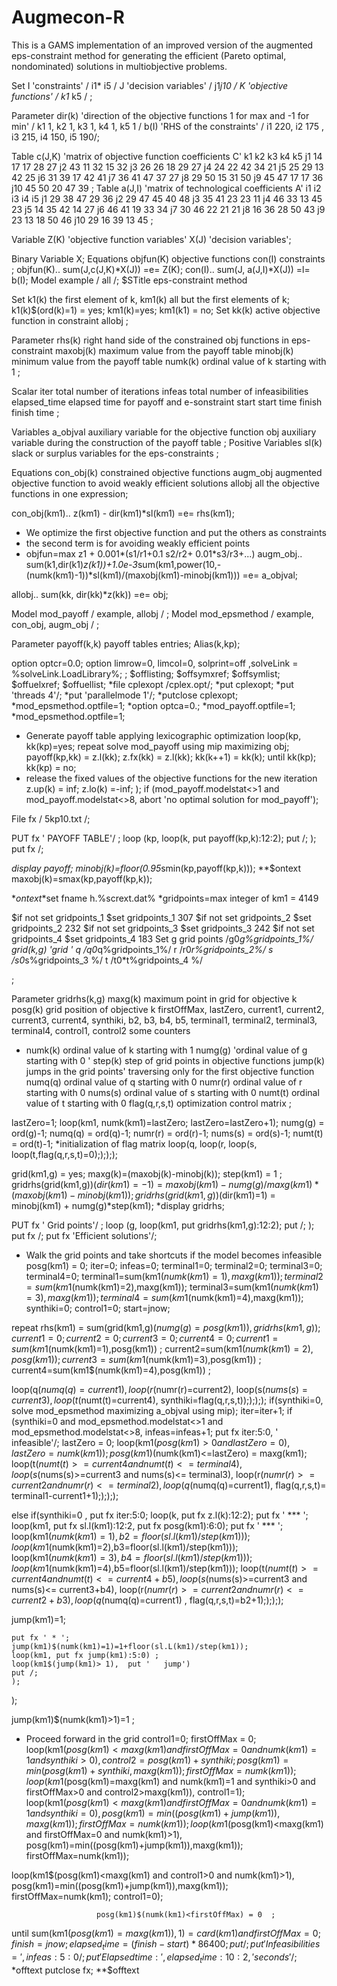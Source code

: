 # Augmecon-R
This is a GAMS implementation of an improved version of the augmented eps-constraint method for generating the efficient (Pareto optimal, nondominated) solutions in multiobjective problems. 

Set
   I 'constraints'         / i1* i5 /
   J 'decision variables'  / j1*j10 /
   K 'objective functions' / k1* k5 /
   ;

Parameter
   dir(k) 'direction of the objective functions 1 for max and -1 for min' / k1 1, k2 1, k3 1, k4 1, k5 1  /
   b(I)   'RHS of the constraints' /  i1 220, i2 175 , i3 215, i4 150, i5 190/;



Table c(J,K) 'matrix of objective function coefficients C'
           k1        k2        k3        k4        k5
j1         14        17        17        28        27
j2         43        11        32        15        32
j3         26        26        18        29        27
j4         24        22        42        34        21
j5         25        29        13        42        25
j6         31        39        17        42        41
j7         36        41        47        37        27
j8         29        50        15        31        50
j9         45        47        17        17        36
j10        45        50        20        47        39
  ;
Table a(J,I) 'matrix of technological coefficients A'
            i1       i2        i3        i4        i5
j1         29        38        47        29        36
j2         29        47        45        40        48
j3         35        41        23        23        11
j4         46        33        13        45        23
j5         14        35        42        14        27
j6         46        41        19        33        34
j7         30        46        22        21        21
j8         16        36        28        50        43
j9         23        13        18        50        46
j10        29        16        39        13        45
;

Variable
  Z(K) 'objective function variables'
   X(J) 'decision variables';

Binary Variable X;
Equations
   objfun(K)    objective functions
   con(I)    constraints
;
objfun(K).. sum(J,c(J,K)*X(J)) =e= Z(K);
con(I).. sum(J, a(J,I)*X(J)) =l= b(I);
Model example / all /;
$STitle eps-constraint method

Set k1(k) the first element of k, km1(k) all but the first elements of k;
k1(k)$(ord(k)=1) = yes; km1(k)=yes; km1(k1) = no;
Set kk(k)     active objective function in constraint allobj  ;

Parameter
   rhs(k)     right hand side of the constrained obj functions in eps-constraint
   maxobj(k)  maximum value from the payoff table
   minobj(k)  minimum value from the payoff table
   numk(k) ordinal value of k starting with 1   ;

Scalar
iter   total number of iterations
infeas total number of infeasibilities
elapsed_time elapsed time for payoff and e-sonstraint
start start time
finish finish time      ;

Variables
   a_objval   auxiliary variable for the objective function
   obj        auxiliary variable during the construction of the payoff table ;
Positive Variables
   sl(k)      slack or surplus variables for the eps-constraints   ;

Equations
   con_obj(k) constrained objective functions
   augm_obj   augmented objective function to avoid weakly efficient solutions
   allobj     all the objective functions in one expression;

con_obj(km1)..   z(km1) - dir(km1)*sl(km1) =e= rhs(km1);

* We optimize the first objective function and put the others as constraints
* the second term is for avoiding weakly efficient points
* objfun=max z1 + 0.001*(s1/r1+0.1 s2/r2+ 0.01*s3/r3+...)
augm_obj..
  sum(k1,dir(k1)*z(k1))+1.0e-3*sum(km1,power(10,-(numk(km1)-1))*sl(km1)/(maxobj(km1)-minobj(km1))) =e= a_objval;

allobj..  sum(kk, dir(kk)*z(kk)) =e= obj;

Model mod_payoff    / example, allobj / ;
Model mod_epsmethod / example, con_obj, augm_obj / ;

Parameter
  payoff(k,k)  payoff tables entries;
Alias(k,kp);

option optcr=0.0;
option limrow=0, limcol=0, solprint=off ,solveLink = %solveLink.LoadLibrary%;
;
$offlisting;
$offsymxref;
$offsymlist;
$offuelxref;
$offuellist;
*file cplexopt /cplex.opt/;
*put cplexopt;
*put 'threads 4'/;
*put 'parallelmode 1'/;
*putclose cplexopt;
*mod_epsmethod.optfile=1;
*option optca=0.;
*mod_payoff.optfile=1;
*mod_epsmethod.optfile=1;

* Generate payoff table applying lexicographic optimization
loop(kp,
  kk(kp)=yes;
  repeat
    solve mod_payoff using mip maximizing obj;
    payoff(kp,kk) = z.l(kk);
    z.fx(kk) = z.l(kk);
    kk(k++1) = kk(k);
  until kk(kp); kk(kp) = no;
* release the fixed values of the objective functions for the new iteration
  z.up(k) = inf; z.lo(k) =-inf;
);
if (mod_payoff.modelstat<>1 and mod_payoff.modelstat<>8, abort 'no optimal solution for mod_payoff');

File fx  / 5kp10.txt /;

PUT fx ' PAYOFF TABLE'/   ;
loop (kp,
        loop(k, put payoff(kp,k):12:2);
        put /;
     );
put fx /;

*display payoff;
minobj(k)=floor(0.95*smin(kp,payoff(kp,k)));
**$ontext
maxobj(k)=smax(kp,payoff(kp,k));

*$ontext
*$set fname h.%scrext.dat%
*gridpoints=max integer of km1 = 4149

$if not set gridpoints_1   $set gridpoints_1 307
$if not set gridpoints_2   $set gridpoints_2  232
$if not set gridpoints_3   $set gridpoints_3  242
$if not set gridpoints_4   $set gridpoints_4  183
Set g grid points /g0*g%gridpoints_1%/
    grid(k,g) 'grid '
     q    /q0*q%gridpoints_1%/
 r     /r0*r%gridpoints_2%/
   s    /s0*s%gridpoints_3 %/
  t     /t0*t%gridpoints_4 %/

   ;


Parameter
    gridrhs(k,g)
    maxg(k) maximum point in grid for objective k
    posg(k) grid position of objective k
    firstOffMax, lastZero,  current1, current2, current3, current4, synthiki, b2, b3, b4, b5, terminal1, terminal2, terminal3, terminal4, control1, control2 some counters
*    numk(k) ordinal value of k starting with 1
    numg(g) 'ordinal value of g starting with 0  '
    step(k) step of grid points in objective functions
    jump(k) jumps in the grid points' traversing only for the first objective function
   numq(q)   ordinal value of q starting with 0
   numr(r)    ordinal value of r starting with 0
   nums(s)   ordinal value of s starting with 0
   numt(t)   ordinal value of t starting with 0
 flag(q,r,s,t)   optimization control matrix
;

lastZero=1; loop(km1, numk(km1)=lastZero; lastZero=lastZero+1); numg(g) = ord(g)-1;
 numq(q) = ord(q)-1;
 numr(r) = ord(r)-1;
 nums(s) = ord(s)-1;
 numt(t) = ord(t)-1;
*initialization of flag matrix
loop(q,
       loop(r,
            loop(s,
                loop(t,flag(q,r,s,t)=0););););

grid(km1,g) = yes;
maxg(k)=(maxobj(k)-minobj(k));
step(km1)   = 1 ;
gridrhs(grid(km1,g))$(dir(km1)=-1) = maxobj(km1) - numg(g)/maxg(km1)*(maxobj(km1)- minobj(km1));
gridrhs(grid(km1,g))$(dir(km1)=1) = minobj(km1) + numg(g)*step(km1);
*display gridrhs;

PUT fx ' Grid points'/   ;
loop (g,
       loop(km1, put gridrhs(km1,g):12:2);
        put /;   );
put fx /;
put fx 'Efficient solutions'/;

* Walk the grid points and take shortcuts if the model becomes infeasible
posg(km1) = 0;
iter=0;
infeas=0;
terminal1=0;
terminal2=0;
terminal3=0;
terminal4=0;
terminal1=sum(km1$(numk(km1)=1),maxg(km1));
terminal2=sum(km1$(numk(km1)=2),maxg(km1));
terminal3=sum(km1$(numk(km1)=3),maxg(km1));
terminal4=sum(km1$(numk(km1)=4),maxg(km1));
 synthiki=0;
  control1=0;
start=jnow;

repeat
  rhs(km1) = sum(grid(km1,g)$(numg(g)=posg(km1)), gridrhs(km1,g));
  current1=0;
  current2=0;
  current3=0;
  current4=0;
  current1=sum(km1$(numk(km1)=1),posg(km1))  ;
  current2=sum(km1$(numk(km1)=2),posg(km1))  ;
  current3=sum(km1$(numk(km1)=3),posg(km1))  ;
  current4=sum(km1$(numk(km1)=4),posg(km1))  ;

 loop(q$(numq(q)=  current1),
       loop(r$(numr(r)=current2),
            loop(s$(nums(s)=current3),
                   loop(t$(numt(t)=current4), synthiki=flag(q,r,s,t)););););
  if(synthiki=0,  solve mod_epsmethod maximizing a_objval using mip);
  iter=iter+1;
  if (synthiki=0 and mod_epsmethod.modelstat<>1 and mod_epsmethod.modelstat<>8,
    infeas=infeas+1;
    put fx iter:5:0, '  infeasible'/;
    lastZero = 0; loop(km1$(posg(km1)>0 and lastZero=0), lastZero=numk(km1));
    posg(km1)$(numk(km1)<=lastZero) = maxg(km1);
   loop(t$(numt(t)>=current4 and numt(t)<=terminal4),
       loop(s$(nums(s)>=current3 and nums(s)<= terminal3),
           loop(r$(numr(r)>=current2 and numr(r)<= terminal2),
               loop(q$(numq(q)=current1), flag(q,r,s,t)= terminal1-current1+1););););

   else if(synthiki=0 ,
    put fx iter:5:0;
    loop(k, put fx z.l(k):12:2);
    put fx ' *** ';
    loop(km1, put fx sl.l(km1):12:2, put fx posg(km1):6:0);
    put fx ' *** ';
   loop(km1$(numk(km1)=1),b2=floor(sl.l(km1)/step(km1)));
   loop(km1$(numk(km1)=2),b3=floor(sl.l(km1)/step(km1)));
   loop(km1$(numk(km1)=3),b4=floor(sl.l(km1)/step(km1)));
   loop(km1$(numk(km1)=4),b5=floor(sl.l(km1)/step(km1)));
   loop(t$(numt(t)>=current4 and numt(t)<= current4+b5),
         loop(s$(nums(s)>=current3 and nums(s)<= current3+b4),
               loop(r$(numr(r)>=current2 and numr(r)<= current2+b3),
                    loop(q$(numq(q)=current1) ,   flag(q,r,s,t)=b2+1););););

   jump(km1)=1;

    put fx ' * ';
    jump(km1)$(numk(km1)=1)=1+floor(sl.L(km1)/step(km1));
    loop(km1, put fx jump(km1):5:0) ;
    loop(km1$(jump(km1)> 1),  put '   jump')
    put /;
    );
   );

 jump(km1)$(numk(km1)>1)=1 ;
* Proceed forward in the grid
  control1=0;
  firstOffMax = 0;
loop(km1$(posg(km1)<maxg(km1) and firstOffMax=0 and numk(km1)=1 and synthiki>0),control2=posg(km1)+synthiki;posg(km1)=min(posg(km1)+synthiki,maxg(km1)); firstOffMax=numk(km1) );
loop(km1$(posg(km1)=maxg(km1) and numk(km1)=1 and synthiki>0 and firstOffMax>0 and control2>maxg(km1)), control1=1);
loop(km1$(posg(km1)<maxg(km1) and firstOffMax=0 and numk(km1)=1 and synthiki=0), posg(km1)=min((posg(km1)+jump(km1)),maxg(km1)); firstOffMax=numk(km1));
loop(km1$(posg(km1)<maxg(km1) and firstOffMax=0 and numk(km1)>1), posg(km1)=min((posg(km1)+jump(km1)),maxg(km1)); firstOffMax=numk(km1));

loop(km1$(posg(km1)<maxg(km1) and control1>0 and numk(km1)>1), posg(km1)=min((posg(km1)+jump(km1)),maxg(km1)); firstOffMax=numk(km1); control1=0);

                       posg(km1)$(numk(km1)<firstOffMax) = 0  ;
until sum(km1$(posg(km1)=maxg(km1)),1)= card(km1) and firstOffMax=0;
finish=jnow;
elapsed_time=(finish-start)*86400;
put /;
put 'Infeasibilities = ', infeas:5:0 /;
put 'Elapsed time: ',elapsed_time:10:2, ' seconds' / ;
*$offtext
putclose fx;
**$offtext

